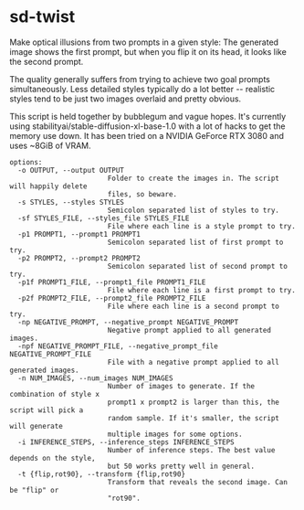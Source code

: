 # sd-twist

Make optical illusions from two prompts in a given style: The generated
image shows the first prompt, but when you flip it on its head, it looks
like the second prompt.

The quality generally suffers from trying to achieve two goal prompts
simultaneously. Less detailed styles typically do a lot better -- realistic
styles tend to be just two images overlaid and pretty obvious.

This script is held together by bubblegum and vague hopes. It's currently
using stabilityai/stable-diffusion-xl-base-1.0 with a lot of hacks to get
the memory use down. It has been tried on a NVIDIA GeForce RTX 3080 and uses
~8GiB of VRAM.

```
options:
  -o OUTPUT, --output OUTPUT
                        Folder to create the images in. The script will happily delete
                        files, so beware.
  -s STYLES, --styles STYLES
                        Semicolon separated list of styles to try.
  -sf STYLES_FILE, --styles_file STYLES_FILE
                        File where each line is a style prompt to try.
  -p1 PROMPT1, --prompt1 PROMPT1
                        Semicolon separated list of first prompt to try.
  -p2 PROMPT2, --prompt2 PROMPT2
                        Semicolon separated list of second prompt to try.
  -p1f PROMPT1_FILE, --prompt1_file PROMPT1_FILE
                        File where each line is a first prompt to try.
  -p2f PROMPT2_FILE, --prompt2_file PROMPT2_FILE
                        File where each line is a second prompt to try.
  -np NEGATIVE_PROMPT, --negative_prompt NEGATIVE_PROMPT
                        Negative prompt applied to all generated images.
  -npf NEGATIVE_PROMPT_FILE, --negative_prompt_file NEGATIVE_PROMPT_FILE
                        File with a negative prompt applied to all generated images.
  -n NUM_IMAGES, --num_images NUM_IMAGES
                        Number of images to generate. If the combination of style x
                        prompt1 x prompt2 is larger than this, the script will pick a
                        random sample. If it's smaller, the script will generate
                        multiple images for some options.
  -i INFERENCE_STEPS, --inference_steps INFERENCE_STEPS
                        Number of inference steps. The best value depends on the style,
                        but 50 works pretty well in general.
  -t {flip,rot90}, --transform {flip,rot90}
                        Transform that reveals the second image. Can be "flip" or
                        "rot90".
```
